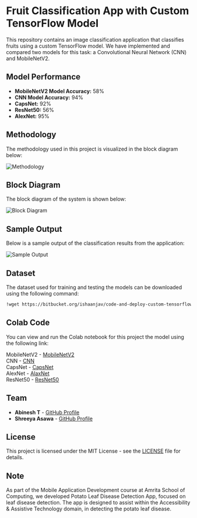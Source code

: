 # Fruit Classification App with Custom TensorFlow Model

This repository contains an image classification application that classifies fruits using a custom TensorFlow model. We have implemented and compared two models for this task: a Convolutional Neural Network (CNN) and MobileNetV2.

## Model Performance

- **MobileNetV2 Model Accuracy:** 58%
- **CNN Model Accuracy:** 94%
- **CapsNet:** 92%
- **ResNet50:** 56%
- **AlexNet:** 95%

## Methodology

The methodology used in this project is visualized in the block diagram below:
  
![Methodology](https://i.imgur.com/zNPHXUA.png)

## Block Diagram

The block diagram of the system is shown below:

![Block Diagram](https://i.imgur.com/8XsPM3U.png)

## Sample Output

Below is a sample output of the classification results from the application:

![Sample Output](https://i.imgur.com/Fu55o5a.png)

## Dataset

The dataset used for training and testing the models can be downloaded using the following command:




```bash
!wget https://bitbucket.org/ishaanjav/code-and-deploy-custom-tensorflow-lite-model/raw/a4febbfee178324b2083e322cdead7465d6fdf95/fruits.
```

## Colab Code

You can view and run the Colab notebook for this project the model  using the following link:

MobileNetV2  -  [MobileNetV2](https://colab.research.google.com/drive/1eeADonjWwsAGRG9j6FPMo_D-hk3DAFNK?usp=sharing)  <br>
CNN  -  [CNN](https://colab.research.google.com/drive/1wVEoJc_2M3UzSkbvDa3oE312g3E5rmxl?usp=sharing)  <br>
CapsNet -  [CapsNet](https://colab.research.google.com/drive/1gGzBO0CKchM7wfd8MdK4GoEA8PukYsDy?usp=sharing)  <br>
AlexNet - [AlaxNet](https://colab.research.google.com/drive/13eLZEt2pn6JBPGcaqj9ml0odJz_Wg9ci?usp=sharing) <br>
ResNet50 -  [ResNet50](https://colab.research.google.com/drive/16rc6cGHM3jJmmtDkfceqFuthdXZ8drjL?usp=sharing)


## Team

- **Abinesh T** - [GitHub Profile](https://github.com/knightempire)  
- **Shreeya Asawa** - [GitHub Profile](https://github.com/ShreeyaAsawa)

## License

This project is licensed under the MIT License - see the [LICENSE](LICENSE) file for details.


## Note
As part of the Mobile Application Development course at Amrita School of Computing, we developed Potato Leaf Disease Detection App, focused on leaf disease detection. The app is designed to assist within the Accessibility & Assistive Technology domain, in detecting the potato leaf disease.

